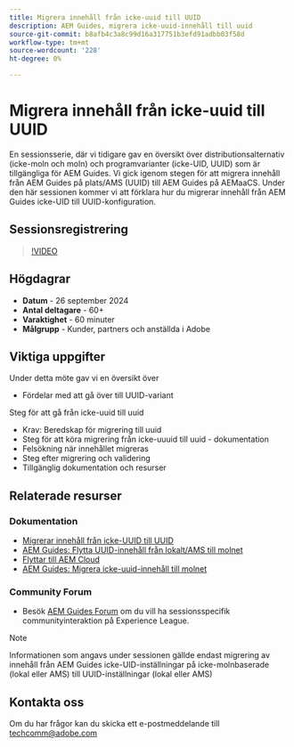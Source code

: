 ```yaml
---
title: Migrera innehåll från icke-uuid till UUID
description: AEM Guides, migrera icke-uuid-innehåll till uuid
source-git-commit: b8afb4c3a8c99d16a317751b3efd91adbb03f58d
workflow-type: tm+mt
source-wordcount: '228'
ht-degree: 0%

---
```


# Migrera innehåll från icke-uuid till UUID

En sessionsserie, där vi tidigare gav en översikt över distributionsalternativ (icke-moln och moln) och programvarianter (icke-UID, UUID) som är tillgängliga för AEM Guides.
Vi gick igenom stegen för att migrera innehåll från AEM Guides på plats/AMS (UUID) till AEM Guides på AEMaaCS.
Under den här sessionen kommer vi att förklara hur du migrerar innehåll från AEM Guides icke-UID till UUID-konfiguration.


## Sessionsregistrering

>[!VIDEO](https://video.tv.adobe.com/v/3434807/uuid-migration-content-migration-guides-migration?quality=12&learn=on)


## Högdagrar

- **Datum** - 26 september 2024
- **Antal deltagare** - 60+
- **Varaktighet** - 60 minuter
- **Målgrupp** - Kunder, partners och anställda i Adobe


## Viktiga uppgifter

Under detta möte gav vi en översikt över
- Fördelar med att gå över till UUID-variant

Steg för att gå från icke-uuid till uuid
- Krav: Beredskap för migrering till uuid
- Steg för att köra migrering från icke-uuuid till uuid - dokumentation
- Felsökning när innehållet migreras
- Steg efter migrering och validering
- Tillgänglig dokumentation och resurser



## Relaterade resurser

### Dokumentation

- [Migrerar innehåll från icke-UUID till UUID](https://experienceleague.adobe.com/sv/docs/experience-manager-guides/using/install-guide/on-prem-ig/content-migration/migration-process/migrate-non-uuid-uuid)
- [AEM Guides: Flytta UUID-innehåll från lokalt/AMS till molnet](../../cs-install-guide/migrate-on-premise-content-cloud.md)
- [Flyttar till AEM Cloud](https://experienceleague.adobe.com/sv/docs/experience-manager-cloud-service/content/migration-journey/getting-started)
- [AEM Guides: Migrera icke-uuid-innehåll till molnet](../../install-guide/migrate-uuid-non-uuid.md)

### Community Forum

- Besök [AEM Guides Forum](https://experienceleaguecommunities.adobe.com/t5/experience-manager-guides/bd-p/xml-documentation-discussions) om du vill ha sessionsspecifik communityinteraktion på Experience League.


>[!NOTE]
>
> Informationen som angavs under sessionen gällde endast migrering av innehåll från AEM Guides icke-UID-inställningar på icke-molnbaserade (lokal eller AMS) till UUID-inställningar (lokal eller AMS)



## Kontakta oss

Om du har frågor kan du skicka ett e-postmeddelande till <techcomm@adobe.com>
